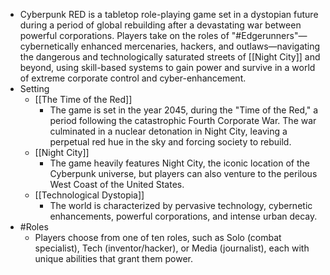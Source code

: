 - Cyberpunk RED is a tabletop role-playing game set in a dystopian future during a period of global rebuilding after a devastating war between powerful corporations. Players take on the roles of "#Edgerunners"—cybernetically enhanced mercenaries, hackers, and outlaws—navigating the dangerous and technologically saturated streets of [[Night City]] and beyond, using skill-based systems to gain power and survive in a world of extreme corporate control and cyber-enhancement.
- Setting
	- [[The Time of the Red]]
		- The game is set in the year 2045, during the "Time of the Red," a period following the catastrophic Fourth Corporate War. The war culminated in a nuclear detonation in Night City, leaving a perpetual red hue in the sky and forcing society to rebuild.
	- [[Night City]]
		- The game heavily features Night City, the iconic location of the Cyberpunk universe, but players can also venture to the perilous West Coast of the United States.
	- [[Technological Dystopia]]
		- The world is characterized by pervasive technology, cybernetic enhancements, powerful corporations, and intense urban decay.
- #Roles
	- Players choose from one of ten roles, such as Solo (combat specialist), Tech (inventor/hacker), or Media (journalist), each with unique abilities that grant them power.